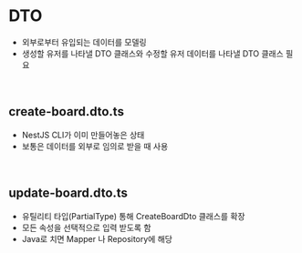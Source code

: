 # DTO

- 외부로부터 유입되는 데이터를 모델링
- 생성할 유저를 나타낼 DTO 클래스와 수정할 유저 데이터를 나타낼 DTO 클래스 필요

<br/>

## create-board.dto.ts

- NestJS CLI가 이미 만들어놓은 상태
- 보통은 데이터를 외부로 임의로 받을 때 사용

<br/>

## update-board.dto.ts

- 유틸리티 타입(PartialType) 통해 CreateBoardDto 클래스를 확장
- 모든 속성을 선택적으로 입력 받도록 함
- Java로 치면 Mapper 나 Repository에 해당